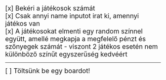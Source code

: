 <span style="font-size: 1.5em;">[x] Bekéri a játékosok számát</span>   
<span style="font-size: 1.5em;">[x] Csak annyi name inputot irat ki, amennyi játékos van</span>   
<span style="font-size: 1.5em;">[x] A játékosokat elmenti egy random színnel együtt, amellé megkapja a megfelelő pénzt és szőnyegek számát - viszont 2 játékos esetén nem különböző színűt egyszerűség kedvéért</span>
____________________________________________________________
<span style="font-size: 1.5em;">[ ] Töltsünk be egy boardot! </span>